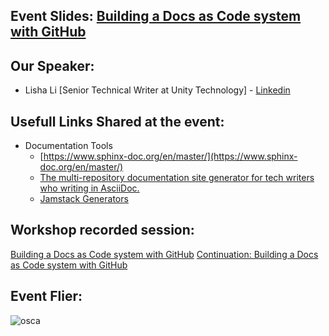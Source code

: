 ## Event Slides: [Building a Docs as Code system with GitHub](https://github.com/lilisha100/docs-as-code-demo/blob/main/resources/build-docs-as-code-system.pdf)


## Our Speaker:
 - Lisha Li [Senior Technical Writer at Unity Technology] - [Linkedin](https://ca.linkedin.com/in/lishali)

## Usefull Links Shared at the event:

- Documentation Tools
    -  [https://www.sphinx-doc.org/en/master/](https://www.sphinx-doc.org/en/master/)
    -  [The multi-repository documentation site generator for tech writers who writing in AsciiDoc. ](https://antora.org/)
    -  [Jamstack Generators](https://jamstack.org/generators/)

## Workshop recorded session:
[Building a Docs as Code system with GitHub]()
[Continuation: Building a Docs as Code system with GitHub]()


## Event Flier: 
![osca](https://user-images.githubusercontent.com/85078495/176819951-c74c6a2d-5903-4e4c-9e6f-af0008f8eea0.jpeg)


